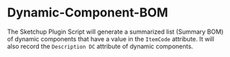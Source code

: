 # Dynamic-Component-BOM
The Sketchup Plugin Script will generate a summarized list (Summary BOM) of dynamic components that have a value in the `ItemCode` attribute. It will also record the `Description DC` attribute of dynamic components. 
